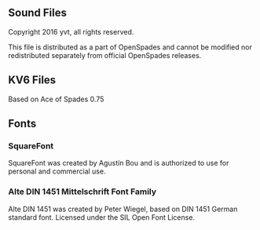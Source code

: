 
## Sound Files

Copyright 2016 yvt, all rights reserved.

This file is distributed as a part of OpenSpades and cannot be modified nor
redistributed separately from official OpenSpades releases.

## KV6 Files

Based on Ace of Spades 0.75

## Fonts

### SquareFont

SquareFont was created by Agustín Bou and is authorized to use for personal and commercial use.

### Alte DIN 1451 Mittelschrift Font Family

Alte DIN 1451 was created by Peter Wiegel, based on DIN 1451 German standard font.
Licensed under the SIL Open Font License.


